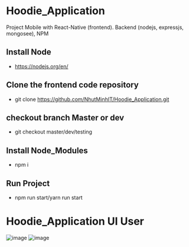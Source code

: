 # Hoodie_Application
Project Mobile with React-Native (frontend). Backend (nodejs, expressjs, mongosee), NPM


## Install Node

* https://nodejs.org/en/

## Clone the frontend code repository
* git clone https://github.com/NhutMinhIT/Hoodie_Application.git

## checkout branch Master or dev
* git checkout master/dev/testing

## Install Node_Modules
* npm i

## Run Project 
* npm run start/yarn run start


# Hoodie_Application UI User
![image](https://user-images.githubusercontent.com/90835621/223202856-c05cfd06-f3e3-43e8-a039-310770597a44.png)
![image](https://user-images.githubusercontent.com/90835621/223202887-7bfe555f-6088-4555-a81e-8b014584f2fe.png)




